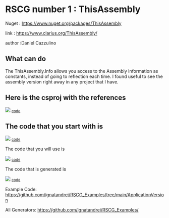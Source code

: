 
# RSCG number 1 : ThisAssembly

Nuget :
    https://www.nuget.org/packages/ThisAssembly


link : https://www.clarius.org/ThisAssembly/ 


author :Daniel Cazzulino


## What can do

The ThisAssembly.Info allows you access to the Assembly Information as constants, instead of going to reflection each time. I found useful to see the assembly version right away in any project that I have.

## Here is the csproj with the references

<img src='http://ignatandrei.github.io/RSCG_Examples/images/ThisAssembly/The.csproj.png' />
<small>
<a href='http://ignatandrei.github.io/RSCG_Examples/images/ThisAssembly/The.csproj' target='_blank'>code</a>
</small>


## The code that you start with is 


<img src='http://ignatandrei.github.io/RSCG_Examples/images/ThisAssembly/ExistingCode.cs.png' />
<small>
<a href='http://ignatandrei.github.io/RSCG_Examples/images/ThisAssembly/ExistingCode.cs' target='_blank'>code</a>
</small>

The code that you will use is

<img src='http://ignatandrei.github.io/RSCG_Examples/images/ThisAssembly/Usage.cs.png' />
<small>
<a href='http://ignatandrei.github.io/RSCG_Examples/images/ThisAssembly/Usage.cs' target='_blank'>code</a>
</small>



The code that is generated is

<img src='http://ignatandrei.github.io/RSCG_Examples/images/ThisAssembly/GeneratedCode.cs.png' />
<small>
<a href='http://ignatandrei.github.io/RSCG_Examples/images/ThisAssembly/GeneratedCode.cs' target='_blank'>code</a>
</small>


Example Code: <a href="https://github.com/ignatandrei/RSCG_Examples/tree/main/ApplicationVersion" rel="noopener" target="_blank">https://github.com/ignatandrei/RSCG_Examples/tree/main/ApplicationVersion</a>

All Generators: <a href="https://github.com/ignatandrei/RSCG_Examples/">https://github.com/ignatandrei/RSCG_Examples/</a>

